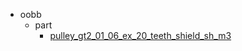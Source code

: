 * oobb
  * part
    * [pulley_gt2_01_06_ex_20_teeth_shield_sh_m3](oobb/part/pulley_gt2_01_06_ex_20_teeth_shield_sh_m3)
